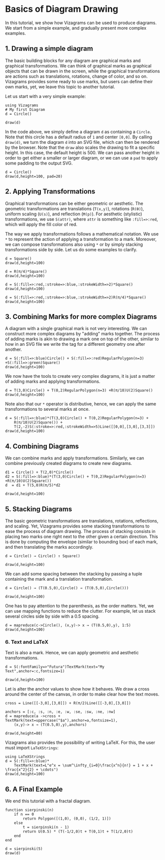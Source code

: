 # Basics of Diagram Drawing

In this tutorial, we show how Vizagrams can be used to produce diagrams.
We start from a simple example, and gradually present more complex
examples.

## 1. Drawing a simple diagram

The basic building blocks for any diagram are graphical marks and
graphical transformations. We can think of graphical marks as graphical
objects that can be drawn in the screen, while the graphical
transformations are actions such as translations, rotations, change of
color, and so on. Vizagrams provides some ready to use marks, but users
can define their own marks, yet, we leave this topic to another
tutorial.

Let us start with a very simple example:

```@example 1
using Vizagrams
# My first Diagram
d = Circle()

draw(d)
```

In the code above, we simply define a diagram `d` as containing a
`Circle`. Note that this circle has a default radius of `1` and center
`[0,0]`. By calling `draw(d)`, we turn the diagram `d` into an SVG file,
which can then be rendered by the browser. Note that the `draw` also
scales the drawing to fit a specific height. In this case, the default
height is 500. We can pass another height in order to get either a
smaller or larger diagram, or we can use a `pad` to apply some padding
to the output SVG.

```@example 1
d = Circle()
draw(d,height=100, pad=20)
```
## 2. Applying Transformations

Graphical transformations can be either geometric or aesthetic. The
geometric transformations are translations (`T(x,y)`), rotations
(`R(θ)`), uniform scaling (`U(s)`), and reflection (`M(p)`). For aesthetic (stylistic)
transformations, we use `S(attr)`, where `attr` is something like
`:fill=>:red`, which will apply the fill color of red.

The way we apply transformations follows a mathematical notation. We use
`*` to represent the action of applying a transformation to a mark.
Moreover, we can compose transformations also using `*` or by simply
stacking transformations side by side. Let us do some examples to
clarify.

```@example 1
d = Square()
draw(d,height=100)
```

```@example 1
d = R(π/4)*Square()
draw(d,height=100)
```
```@example 1
d = S(:fill=>:red,:stroke=>:blue,:strokeWidth=>2)*Square()
draw(d,height=100)
```
```@example 1
d = S(:fill=>:red,:stroke=>:blue,:strokeWidth=>2)R(π/4)*Square()
draw(d,height=100)
```

## 3. Combining Marks for more complex Diagrams

A diagram with a single graphical mark is not very interesting. We can
construct more complex diagrams by "adding" marks together. The process
of adding marks is akin to drawing a mark one on top of the other,
similar to how in an SVG file we write the tag for a different geometry
one after another.

```@example 1
d = S(:fill=>:blue)Circle() + S(:fill=>:red)RegularPolygon(n=3) +S(:fill=>:green)Square()
draw(d,height=100)
```

We now have the tools to create very complex diagrams, it is just a
matter of adding marks and applying transformations.

```@example 1
d = T(3,0)Circle() + T(0,2)RegularPolygon(n=3) +R(π/10)U(2)Square()
draw(d,height=100)
```

Note also that our `*` operator is distributive, hence, we can apply the
same transformations to several marks at once.

```@example 1
d = S(:fill=>:blue)*(T(3,0)Circle() + T(0,2)RegularPolygon(n=3) +
    R(π/10)U(2)Square()) +
    T(2,-2)S(:stroke=>:red,:strokeWidth=>5)Line([[0,0],[3,0],[3,3]])
draw(d,height=100)
```

## 4. Combining Diagrams

We can combine marks and apply transformations. Similarly, we can
combine previously created diagrams to create new diagrams.

```@example 1
d1 = Circle() + T(2,0)*Circle()
d2 = S(:fill=>:blue)*(T(3,0)Circle() + T(0,2)RegularPolygon(n=3) +R(π/10)U(2)Square())
d  = d1 + T(5,0)R(π/5)*d2

draw(d,height=100)
```

## 5. Stacking Diagrams

The basic geometric transformations are translations, rotations, reflections, and scaling.
Yet, Vizagrams provides some stacking transformations to ease the
process of diagram drawing. The process of stacking consists in placing
two marks one right next to the other given a certain direction. This is
done by computing the envelope (similar to bounding box) of each mark,
and then translating the marks accordingly.

```@example 1
d = Circle() → Circle() ↑ Square()

draw(d,height=100)
```

We can add some spacing between the stacking by passing a tuple
containing the mark and a translation transformation.

```@example 1
d = Circle() → (T(0.5,0),Circle() → (T(0.5,0),Circle()))

draw(d,height=100)
```

One has to pay attention to the parenthesis, as the order matters. Yet,
we can use mapping functions to reduce the clutter. For example, let us
stack several circles side by side with a 0.5 spacing.

```@example 1
d = mapreduce(c->Circle(), (x,y)-> x → (T(0.5,0),y), 1:5)
draw(d,height=100)
```

### 6. Text and LaTeX

Text is also a mark. Hence, we can apply geometric and aesthetic
transformations.

```@example 1
d = S(:fontFamily=>"Futura")TextMark(text="My Text",anchor=:c,fontsize=1)

draw(d,height=100)
```

Let is alter the anchor values to show how it behaves. We draw a cross
around the center of the canvas, in order to make clear how the text
moves.

```@example 1
cross = Line([[-3,0],[3,0]]) + R(π/2)Line([[-3,0],[3,0]])

anchors = [:c, :s, :n, :e, :w, :se, :sw, :ne, :nw]
d = mapreduce(a ->cross + TextMark(text=uppercase("$a"),anchor=a,fontsize=1),
    (x,y)-> x → (T(0.5,0),y),anchors)

draw(d,height=80)
```

Vizagrams also provides the possibility of writing LaTeX. For this, the
user must import `LaTeXStrings`:

```@example 1
using LaTeXStrings
d = S(:fill=>:blue)*
    TextMark(text=L"e^x = \sum^\infty_{i=0}\frac{x^n}{n!} = 1 + x + \frac{x^2}{2} + \cdots")
draw(d,height=100)
```


## 6. A Final Example

We end this tutorial with a fractal diagram.

```@example 1
function sierpinski(n)
    if n == 0
        return Polygon([(1,0), (0,0), (1/2, 1)])
    else
        t = sierpinski(n - 1)
        return U(0.5) * (T(-1/2,0)t + T(0,1)t + T(1/2,0)t)
    end
end

d = sierpinski(5)
draw(d)
```
